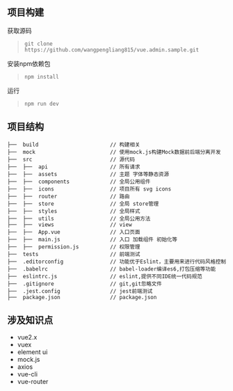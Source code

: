 ## 项目构建
获取源码
>`git clone https://github.com/wangpengliang815/vue.admin.sample.git`

安装npm依赖包
> `npm install` 

运行
> `npm run dev`

##  项目结构
```
├──  build                       // 构建相关  
├──  mock                        // 使用mock.js构建Mock数据前后端分离开发
├──  src                         // 源代码 
├──  ├──  api                    // 所有请求
├──  ├──  assets                 // 主题 字体等静态资源
├──  ├──  components             // 全局公用组件
├──  ├──  icons                  // 项目所有 svg icons
├──  ├──  router                 // 路由
├──  ├──  store                  // 全局 store管理
├──  ├──  styles                 // 全局样式
├──  ├──  utils                  // 全局公用方法 
├──  ├──  views                  // view
├──  ├──  App.vue                // 入口页面
├──  ├──  main.js                // 入口 加载组件 初始化等
├──  ├──  permission.js          // 权限管理
├──  tests                       // 前端测试
├──  .editorconfig               // 功能优于Eslint，主要用来进行代码风格控制
├──  .babelrc                    // babel-loader编译es6,打包压缩等功能
├──  eslintrc.js                 // eslint,提供不同IDE统一代码规范
├──  .gitignore                  // git,git忽略文件 
├──  .jest.config                // jest前端测试
├──  package.json                // package.json
```
## 涉及知识点
- vue2.x
- vuex
- element ui
- mock.js 
- axios
- vue-cli
- vue-router